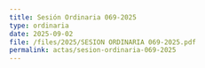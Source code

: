 ```yaml
---
title: Sesión Ordinaria 069-2025
type: ordinaria
date: 2025-09-02
file: /files/2025/SESION ORDINARIA 069-2025.pdf
permalink: actas/sesion-ordinaria-069-2025
---
```

